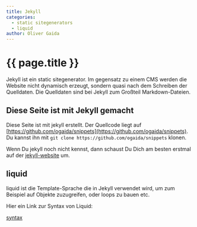 ```yaml
---
title: Jekyll
categories:
  - static sitegenerators
  - liquid
author: Oliver Gaida
---
```


# {{ page.title }}

Jekyll ist ein static sitegenerator. Im gegensatz zu einem CMS werden die Website nicht dynamisch erzeugt, sondern quasi
nach dem Schreiben der Quelldaten. Die Quelldaten sind bei Jekyll zum Großteil Markdown-Dateien.

## Diese Seite ist mit Jekyll gemacht

Diese Seite ist mit jekyll erstellt. Der Quellcode liegt auf [https://github.com/ogaida/snippets](https://github.com/ogaida/snippets).
Du kannst ihn mit `git clone https://github.com/ogaida/snippets` klonen.

Wenn Du jekyll noch nicht kennst, dann schaust Du Dich am besten erstmal auf der [jekyll-website](https://jekyllrb.com) um.


## liquid

liquid ist die Template-Sprache die in Jekyll verwendet wird, um zum Beispiel auf Objekte zuzugreifen, oder
loops zu bauen etc.

Hier ein Link zur Syntax von Liquid:

[syntax](https://github.com/Shopify/liquid/wiki/Liquid-for-Designers)

